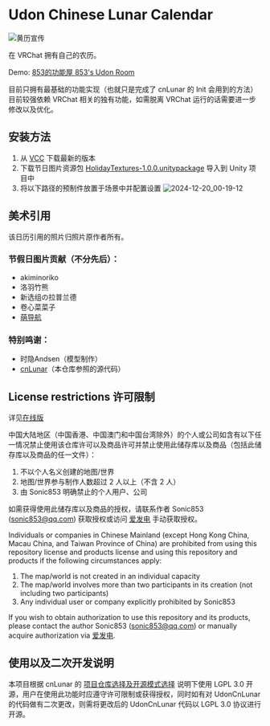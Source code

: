 # Udon Chinese Lunar Calendar

![黄历宣传](https://github.com/user-attachments/assets/c71bdbd2-3a33-4bbe-bfac-98141450696c)

在 VRChat 拥有自己的农历。

Demo: [853的功能屋 853's Udon Room](https://vrchat.com/home/world/wrld_fa01cb8c-766c-4f36-8360-57409866d011)

目前只拥有最基础的功能实现（也就只是完成了 cnLunar 的 Init 会用到的方法）目前较强依赖 VRChat 相关的独有功能，如需脱离 VRChat 运行的话需要进一步修改以及优化。

## 安装方法

1. 从 [VCC](https://page.853lab.com/vpm-repos/) 下载最新的版本
2. 下载节日图片资源包 [HolidayTextures-1.0.0.unitypackage](https://github.com/Sonic853/UdonCnLunar/releases/download/1.0.1/HolidayTextures-1.0.0.unitypackage) 导入到 Unity 项目中
3. 将以下路径的预制件放置于场景中并配置设置
   ![2024-12-20_00-19-12](https://github.com/user-attachments/assets/8a1a3549-db5b-4885-ab4b-dce6d2a4cf36)

## 美术引用
该日历引用的照片归照片原作者所有。

### 节假日图片贡献（不分先后）：

- akiminoriko
- 洛羽竹熊
- 新选组の拉普兰德
- 卷心菜菜子
- [萌导航](https://www.moe48.com/)

### 特别鸣谢：

- 时隐Andsen（模型制作）
- [cnLunar](https://github.com/OPN48/cnlunar)（本仓库参照的源代码）

## License restrictions 许可限制
详见[在线版](https://github.com/Sonic853/vpm-repos/wiki/License-restrictions-%E8%AE%B8%E5%8F%AF%E9%99%90%E5%88%B6)

中国大陆地区（中国香港、中国澳门和中国台湾除外）的个人或公司如含有以下任一情况禁止使用该仓库许可以及商品许可并禁止使用此储存库以及商品（包括此储存库以及商品的任一文件）：

1. 不以个人名义创建的地图/世界
2. 地图/世界参与制作人数超过 2 人以上（不含 2 人）
3. 由 Sonic853 明确禁止的个人用户、公司

如需获得使用此储存库以及商品的授权，请联系作者 Sonic853 (sonic853@qq.com) 获取授权或访问 [爱发电](https://afdian.com/a/Sonic853) 手动获取授权。

Individuals or companies in Chinese Mainland (except Hong Kong China, Macau China, and Taiwan Province of China) are prohibited from using this repository license and products license and using this repository and products if the following circumstances apply:

1. The map/world is not created in an individual capacity
2. The map/world involves more than two participants in its creation (not including two participants)
3. Any individual user or company explicitly prohibited by Sonic853

If you wish to obtain authorization to use this repository and its products, please contact the author Sonic853 (sonic853@qq.com) or manually acquire authorization via [爱发电](https://afdian.com/a/Sonic853).

## 使用以及二次开发说明
本项目根据 cnLunar 的 [项目仓库选择及开源模式选择](https://github.com/OPN48/cnlunar?tab=readme-ov-file#%E5%9B%9B%E9%A1%B9%E7%9B%AE%E4%BB%93%E5%BA%93%E9%80%89%E6%8B%A9%E5%8F%8A%E5%BC%80%E6%BA%90%E6%A8%A1%E5%BC%8F%E9%80%89%E6%8B%A9) 说明下使用 LGPL 3.0 开源，用户在使用此功能时应遵守许可限制或获得授权，同时如有对 UdonCnLunar 的代码做有二次更改，则需将更改后的 UdonCnLunar 代码以 LGPL 3.0 协议进行开源。

